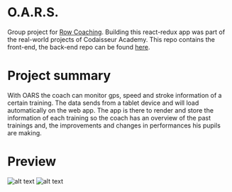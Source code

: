 # O.A.R.S.

Group project for [Row Coaching](http://rowcoaching.com/). Building this react-redux app was part of the real-world projects of Codaisseur Academy. This repo contains the front-end, the back-end repo can be found [here](https://github.com/nojas01/oars-api).

# Project summary

With  OARS  the coach can monitor gps, speed and stroke information of a certain training. The data sends from a tablet device and will load automatically on the web app. The app is there to render and store the information of each training so the coach has an overview of the past trainings and, the improvements and changes in performances his pupils are making.

# Preview

![alt text]( =150x150)
![alt text]( =150x150)
